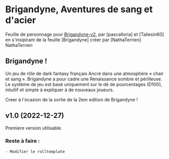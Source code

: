 # Brigandyne, Aventures de sang et d'acier

Feuille de personnage pour [Brigandyne-v2](https://brigandyne.wordpress.com/), par [pascalloria] et [Taliesin60] en s'insipirant de la feuille [Brigandyne] créer par [NathaTerrien]
NathaTerrien
## Brigandyne !

Un jeu de rôle de dark fantasy français
Ancré dans une atmosphère « chair et sang ».
Brigandyne a pour cadre une Renaissance sombre et périlleuse.
Le système de jeu est basé uniquement sur le dé de pourcentages (D100), intuitif et simple à expliquer à de nouveaux joueurs.

Creer à l'ocasion de la sortie de la 2em edition de Brigandyne !


## v1.0 (2022-12-27)

Premiere version utilisable.


### Reste à faire :

    - Modifier le rolltemplate
